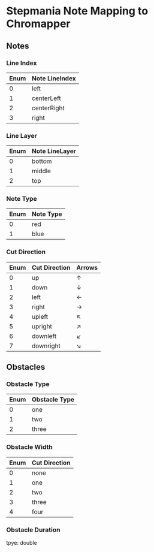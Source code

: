 # Stepmania Note Mapping to Chromapper

## Notes

### Line Index

| Enum | Note LineIndex |
| ---- | -------------- |
| 0    | left           |
| 1    | centerLeft     |
| 2    | centerRight    |
| 3    | right          |

### Line Layer

| Enum | Note LineLayer |
| ---- | -------------- |
| 0    | bottom         |
| 1    | middle         |
| 2    | top            |

### Note Type

| Enum | Note Type |
| ---- | --------- |
| 0    | red       |
| 1    | blue      |

### Cut Direction

| Enum | Cut Direction | Arrows |
| ---- | ------------- | ------ |
| 0    | up            | ↑      |
| 1    | down          | ↓      |
| 2    | left          | ←      |
| 3    | right         | →      |
| 4    | upleft        | ↖      |
| 5    | upright       | ↗      |
| 6    | downleft      | ↙      |
| 7    | downright     | ↘      |

## Obstacles

### Obstacle Type

| Enum | Obstacle Type |
| ---- | ------------- |
| 0    | one           |
| 1    | two           |
| 2    | three         |

### Obstacle Width

| Enum | Cut Direction |
| ---- | ------------- |
| 0    | none          |
| 1    | one           |
| 2    | two           |
| 3    | three         |
| 4    | four          |

### Obstacle Duration

tpye: double